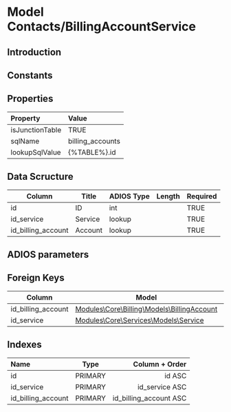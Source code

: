 # Model Contacts/BillingAccountService

## Introduction

## Constants

## Properties

| Property        | Value            |
| :-------------- | :--------------- |
| isJunctionTable | TRUE             |
| sqlName         | billing_accounts |
| lookupSqlValue  | {%TABLE%}.id     |

## Data Scructure

| Column             | Title   | ADIOS Type | Length | Required |
| ------------------ | ------- | ---------- | ------ | -------- |
| id                 | ID      | int        |        | TRUE     |
| id_service         | Service | lookup     |        | TRUE     |
| id_billing_account | Account | lookup     |        | TRUE     |

## ADIOS parameters

## Foreign Keys

| Column             | Model                                                           | Relation | OnUpdate | OnDelete |
| ------------------ | --------------------------------------------------------------- | -------- | -------- | -------- |
| id_billing_account | [Modules\Core\Billing\Models\BillingAccount](BillingAccount.md) | 1:N      | Cascade  | Restrict |
| id_service         | [Modules\Core\Services\Models\Service](Service.md)              | 1:N      | Cascade  | Restrict |

## Indexes

| Name               |  Type   |         Column + Order |
| :----------------- | :-----: | ---------------------: |
| id                 | PRIMARY |                 id ASC |
| id_service         | PRIMARY |         id_service ASC |
| id_billing_account | PRIMARY | id_billing_account ASC |
